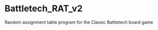 Battletech_RAT_v2
=================

Random assignment table program for the Classic Battletech board game
